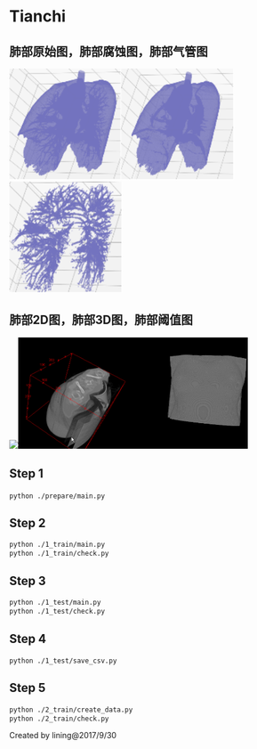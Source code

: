 # Tianchi

## 肺部原始图，肺部腐蚀图，肺部气管图
<img src="fig/1.png" height="200"/><img src="fig/2.png" height="200"/><img src="fig/3.png" height="200"/>

## 肺部2D图，肺部3D图，肺部阈值图
<img src="fig/21.gif" height="200"/><img src="fig/22.gif" height="200"/><img src="fig/23.gif" height="200"/>

## Step 1
`python ./prepare/main.py`

## Step 2
```
python ./1_train/main.py
python ./1_train/check.py
```

## Step 3
```
python ./1_test/main.py
python ./1_test/check.py
```
## Step 4
`python ./1_test/save_csv.py`

## Step 5
```
python ./2_train/create_data.py
python ./2_train/check.py
```

Created by lining@2017/9/30
